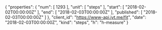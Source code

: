 {
  "properties": {
    "num": [
      1293
    ],
    "unit": [
      "steps"
    ],
    "start": [
      "2018-02-02T00:00:00Z"
    ],
    "end": [
      "2018-02-03T00:00:00Z"
    ],
    "published": [
      "2018-02-03T00:00:00Z"
    ]
  },
  "client_id": "https://www-api.jvt.me/fit",
  "date": "2018-02-03T00:00:00Z",
  "kind": "steps",
  "h": "h-measure"
}
